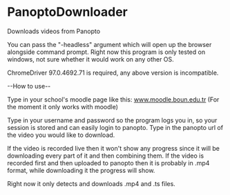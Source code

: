 # PanoptoDownloader
Downloads videos from Panopto

You can pass the "-headless" argument which will open up the browser alongside command prompt.
Right now this program is only tested on windows, not sure whether it would work on any other OS.

ChromeDriver 97.0.4692.71 is required, any above version is incompatible.


--How to use--

Type in your school's moodle page like this: www.moodle.boun.edu.tr (For the moment it only works with moodle)

Type in your username and password so the program logs you in, so your session is stored and can easily login to panopto.
Type in the panopto url of the video you would like to download.

If the video is recorded live then it won't show any progress since it will be downloading every part of it and then combining them. If the video is recorded first and then uploaded to panopto then it is probably in .mp4 format, while downloading it the progress will show. 

Right now it only detects and downloads .mp4 and .ts files.